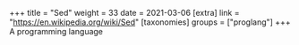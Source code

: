 +++
title = "Sed"
weight = 33
date = 2021-03-06
[extra]
link = "https://en.wikipedia.org/wiki/Sed"
[taxonomies]
groups = ["proglang"]
+++
A programming language

